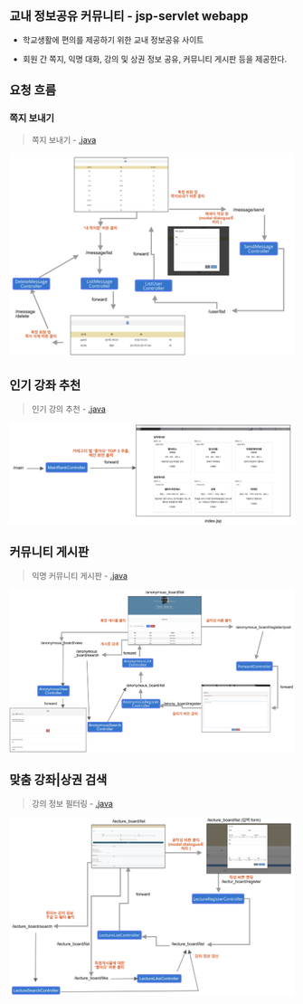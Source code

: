 ## 교내 정보공유 커뮤니티 - jsp-servlet webapp

- 학교생활에 편의를 제공하기 위한 교내 정보공유 사이트

- 회원 간 쪽지, 익명 대화, 강의 및 상권 정보 공유, 커뮤니티 게시판 등을 제공한다.


## 요청 흐름
### 쪽지 보내기

> 쪽지 보내기 - [.java](htttp)


<p align="center">
  <img width="800"  src="/images/sendMsg.png">
</p>


## 인기 강좌 추천 
> 인기 강의 추천 - [.java](htttp)
<p align="center">
  <img width="800"  src="/images/main.png">
</p>


## 커뮤니티 게시판 
> 익명 커뮤니티 게시판 - [.java](htttp)
<p align="center">
  <img width="800"  src="/images/anony.png">
</p>


## 맞춤 강좌|상권 검색 
> 강의 정보 필터링 - [.java](htttp)
<p align="center">
  <img width="800"  src="/images/addlecture.png">
</p>




